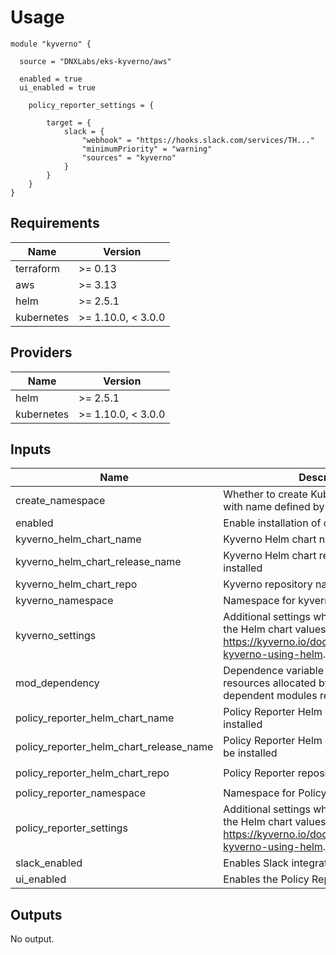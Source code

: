 # Usage

```
module "kyverno" {

  source = "DNXLabs/eks-kyverno/aws"

  enabled = true
  ui_enabled = true

    policy_reporter_settings = {

        target = {
            slack = {
                "webhook" = "https://hooks.slack.com/services/TH..."
                "minimumPriority" = "warning"
                "sources" = "kyverno"
            }
        }
    }    
}
```

<!--- BEGIN_TF_DOCS --->

## Requirements

| Name | Version |
|------|---------|
| terraform | >= 0.13 |
| aws | >= 3.13 |
| helm | >= 2.5.1 |
| kubernetes | >= 1.10.0, < 3.0.0 |

## Providers

| Name | Version |
|------|---------|
| helm | >= 2.5.1 |
| kubernetes | >= 1.10.0, < 3.0.0 |

## Inputs

| Name | Description | Type | Default | Required |
|------|-------------|------|---------|:--------:|
| create\_namespace | Whether to create Kubernetes namespace with name defined by `namespace`. | `bool` | `true` | no |
| enabled | Enable installation of core Kyverno | `bool` | `false` | no |
| kyverno\_helm\_chart\_name | Kyverno Helm chart name to be installed | `string` | `"kyverno"` | no |
| kyverno\_helm\_chart\_release\_name | Kyverno Helm chart release name to be installed | `string` | `"kyverno"` | no |
| kyverno\_helm\_chart\_repo | Kyverno repository name. | `string` | `"https://kyverno.github.io/kyverno"` | no |
| kyverno\_namespace | Namespace for kyverno helm chart | `string` | `"kyverno"` | no |
| kyverno\_settings | Additional settings which will be passed to the Helm chart values, see https://kyverno.io/docs/installation/#install-kyverno-using-helm. | `any` | `{}` | no |
| mod\_dependency | Dependence variable binds all AWS resources allocated by this module, dependent modules reference this variable. | `any` | `null` | no |
| policy\_reporter\_helm\_chart\_name | Policy Reporter Helm chart name to be installed | `string` | `"policy-reporter"` | no |
| policy\_reporter\_helm\_chart\_release\_name | Policy Reporter Helm chart release name to be installed | `string` | `"policy-reporter"` | no |
| policy\_reporter\_helm\_chart\_repo | Policy Reporter repository name. | `string` | `"https://kyverno.github.io/policy-reporter"` | no |
| policy\_reporter\_namespace | Namespace for Policy Reporter helm chart | `string` | `"policy-reporter"` | no |
| policy\_reporter\_settings | Additional settings which will be passed to the Helm chart values, see https://kyverno.io/docs/installation/#install-kyverno-using-helm. | `any` | `{}` | no |
| slack\_enabled | Enables Slack integration | `bool` | `false` | no |
| ui\_enabled | Enables the Policy Reporter UI | `bool` | `false` | no |

## Outputs

No output.

<!--- END_TF_DOCS --->
